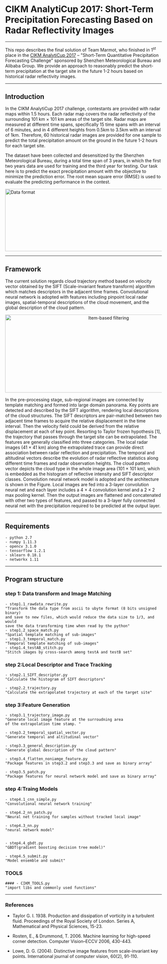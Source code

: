 # CIKM AnalytiCup 2017: Short-Term Precipitation Forecasting Based on Radar Reflectivity Images

---------


This repo describes the final solution of Team Marmot, 
who finished in 1<sup>st</sup> place in the [CIKM AnalytiCup 2017](https://tianchi.aliyun.com/competition/introduction.htm?spm=5176.100066.0.0.3f6e7d83jNRFTh&raceId=231596) – 
"Short-Term Quantitative Precipitation Forecasting Challenge"
sponsored by Shenzhen Meteorological Bureau and Alibaba Group. 
We provide an approach to reasonably predict 
the short-term precipitation at the target site in the future 1-2 
hours based on historical radar reflectivity images. 

---------


## Introduction
In the CIKM AnalytiCup 2017 challenge, contestants are provided with radar maps within 1.5 hours. Each radar map covers the radar reflectivity of the surrounding 101 km × 101 km areas of the target site. Radar maps are measured at different time spans, specifically 15 time spans with an interval of 6 minutes, and in 4 different heights from 0.5km to 3.5km with an interval of 1km. Therefore, 60 historical radar images are provided for one sample to predict the total precipitation amount on the ground in the future 1-2 hours for each target site.

The dataset have been collected and desensitized by the Shenzhen Meteorological Bureau, during a total time span of 3 years, in which the first two years data are used for training and the third year for testing. Our task here is to predict the exact precipitation amount with the objective to minimize the prediction error. The root mean square error (RMSE) is used to evaluate the predicting performance in the contest.

<div  align="center"> <img src="http://static.zybuluo.com/Jessy923/dmc8aal4i1k5mfsak1flsif9/data_format.jpg" width="650" height="200" alt="Data format" /></div>

---------



## Framework

The current solution regards cloud trajectory method based on velocity 
vector obtained by the SIFT (Scale-invariant feature transform) 
algorithm which matches descriptors in the adjacent time frames. 
Convolutional neural network is adopted with features including 
pinpoint local radar images, spatial-temporal descriptions of the 
cloud movement, and the global description of the cloud pattern.  

<div  align="center"> <img src="http://static.zybuluo.com/Jessy923/2x5adueuf0vggrhz0beq814j/flowchart.png" width="650" height="250" alt="Item-based filtering" /></div>


In the pre-processing stage, sub-regional images are connected
 by template matching and formed into large domain panorama. 
 Key points are detected and described by the SIFT algorithm, 
 rendering local descriptions of the cloud structures. 
 The SIFT descriptors are pair-matched between two adjacent time 
 frames to acquire the relative displacement in the time interval. 
 Then the velocity field could be derived from the relative displacement at each of key point. Resorting to Taylor frozen hypothesis [1], the trajectory that passes through the target site can be extrapolated. The features are generally classified into three categories. The local radar images (41 × 41 km) along the extrapolated trace can provide direct association between radar reflection and precipitation. The temporal and altitudinal vectors describe the evolution of radar reflective statistics along different time frames and radar observation heights. The cloud pattern vector depicts the cloud type in the whole image area (101 × 101 km), which is embedded as the histogram of reflective intensity and SIFT descriptor classes. Convolution neural network model is adopted and the architecture is shown in the Figure. Local images are fed into a 3-layer convolution neural net and each layer includes a 4 × 4 convolution kernel and a 2 × 2 max pooling kernel. Then the output images are flattened and concatenated with other two types of features, and passed to a 3-layer fully connected neural net with the precipitation required to be predicted at the output layer.


---------


## Requirements
```
- python 2.7
- numpy 1.11.3
- opencv 3.1.0
- tensorflow 1.2.1
- sklearn 0.18.1
- networkx 1.11

```


---------


## Program structure

### step 1: Data transform and Image Matching
```
- step1.1_rawdata_rewrite.py
"Transform the data type from ascii to ubyte format (8 bits unsigned binary) 
and save to new files, which would reduce the data size to 1/3, and would 
save the data transforming time when read by the python"
- step1.2_space_match.py
"Spatial template matching of sub-images"
- step1.3_temporal_match.py
"Temporal template matching of sub-images"
- step1.4_testAB_stitch.py
"Stitch images by cross-search among testA and testB set"
```

### step 2:Local Descriptor and Trace Tracking
```
- step2.1_SIFT_descriptor.py
"Calculate the histogram of SIFT descriptors"

- step2.2_trajectory.py
"Calculate the extrapolated trajectory at each of the target site"
```
### step 3:Feature Generation
```
- step3.1_trajectory_image.py
"Generate local image feature at the surroudning area
of the extrapolation time stamp. "

- step3.2_temporal_spatial_vector.py
"Generate temporal and altitudinal vector"

- step3.3_general_description.py
"Generate global description of the cloud pattern"

- step3.4_flatten_noniamge_feature.py
"Package features in step3.2 and step3.3 and save as binary array"

- step3.5_patch.py
"Package features for neural network model and save as binary array"
```

### step 4:Traing Models
```
- step4.1_cnn_simple.py
"Convolutional neural network training"

- step4.2_nn_patch.py
"Neural net training for samples without tracked local image"

- step4.3_nn.py
"neural network model"


- step4.4_gbdt.py
"GBDT(gradient boosting decision tree model)"

- step4.5_submit.py
"Model ensemble and submit"
```
### TOOLS
```
#### - CIKM_TOOLS.py
"import libs and commonly used functions"
```

---------



### References
-	Taylor G. I. 1938. Production and dissipation of vorticity in a turbulent fluid. Proceedings of the Royal Society of London. Series A, Mathematical and Physical Sciences, 15-23.

-	Rosten, E., & Drummond, T. 2006. Machine learning for high-speed corner detection. Computer Vision–ECCV 2006, 430-443.

-	Lowe, D. G. (2004). Distinctive image features from scale-invariant key points. International journal of computer vision, 60(2), 91-110.


